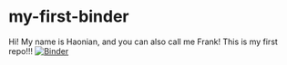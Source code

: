 # my-first-binder
Hi! My name is Haonian, and you can also call me Frank! This is my first repo!!!
[![Binder](https://mybinder.org/badge_logo.svg)](https://mybinder.org/v2/gh/Havent-seen/my-first-binder/HEAD)
